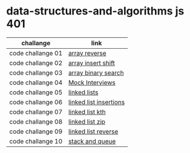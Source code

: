 # data-structures-and-algorithms js 401

| challange         | link                                                                   |
| ----------------- | ---------------------------------------------------------------------- |
| code challange 01 | [array reverse](./code-challenges/array-reverse/README.md)             |
| code challange 02 | [array insert shift](./code-challenges/array-insert-shift/README.md)   |
| code challange 03 | [array binary search](./code-challenges/array-binary-search/README.md) |
| code challange 04 | [Mock Interviews](./code-challenges/interview/README.md)               |
| code challange 05 | [linked lists](./linked-list/README.md)                                |
| code challange 06 | [linked list insertions](./linked-list-insertions/README.md)           |
| code challange 07 | [linked list kth](./linked-list-kth/README.md)                         |
| code challange 08 | [linked list zip](./linked-list-zip/README.md)                         |
| code challange 09 | [linked list reverse](./linked-list-reverseandplind/README.md)         |
| code challange 10 | [stack and queue](./stack-and-queue/README.md)                         |
